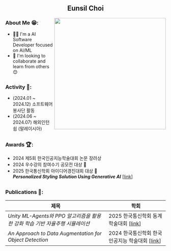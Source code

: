 <div align="center">
  
  ## Eunsil Choi

</div>

<img src="https://github.com/user-attachments/assets/4460422e-cfb8-4fd9-99b4-3fc2c666ecc8" align="right" width="350">

### About Me 😁:

- 👩‍💻 I'm a AI Software Developer focused on AI/ML  
- 🤝 I'm looking to collaborate and learn from others 😊

<a></a>
---

### Activity 🌟:

- (2024.01 ~ 2024.12) 소프트웨어봉사단 활동  
- (2024.06 ~ 2024.07) 해외인턴쉽 (말레이시아)  

<a></a>
---

### Awards 🏆:

- 2024 제5회 한국인공지능학술대회 논문 장려상  
- 2024 우수강의 참여수기 공모전 대상 🥇  
- 2025 한국통신학회 아이디어경진대회 대상 🥇 </br>
  ***Personalized Styling Solution Using Generative AI*** [[link](https://conf.kics.or.kr/ideaContest#evaluation)]

<a></a>
---

### Publications 📄:
| 제목 | 학회 |
|----------------|----------------|
| *Unity ML-Agents와 PPO 알고리즘을 활용한 강화 학습 기반 자율주행 시뮬레이션* | 2025 한국통신학회 동계학술대회 [[link]()] |
| *An Approach to Data Augmentation for Object Detection* | 2024 한국통신학회 한국 인공지능 학술대회 [[link](https://www.dbpia.co.kr/journal/articleDetail?nodeId=NODE11949311)] |
